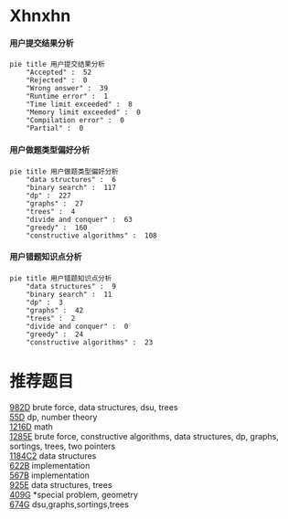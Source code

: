 # Xhnxhn

<!-- tabs:start -->



#### **用户提交结果分析**

```mermaid
pie title 用户提交结果分析
    "Accepted" :  52
    "Rejected" :  0
    "Wrong answer" :  39
    "Runtime error" :  1
    "Time limit exceeded" :  8
    "Memory limit exceeded" :  0
    "Compilation error" :  0
    "Partial" :  0
```

#### **用户做题类型偏好分析**

```mermaid
pie title 用户做题类型偏好分析
    "data structures" :  6
    "binary search" :  117
    "dp" :  227
    "graphs" :  27
    "trees" :  4
    "divide and conquer" :  63
    "greedy" :  160
    "constructive algorithms" :  108
```
#### **用户错题知识点分析**

```mermaid
pie title 用户错题知识点分析
    "data structures" :  9
    "binary search" :  11
    "dp" :  3
    "graphs" :  42
    "trees" :  2
    "divide and conquer" :  0
    "greedy" :  24
    "constructive algorithms" :  23
```



<!-- tabs:end -->
# 推荐题目
[982D](https://codeforces.com/contest/982/problem/D)		brute force,
                        data structures,
                        dsu,
                        trees		  
[55D](https://codeforces.com/contest/55/problem/D)		dp,
                        number theory		  
[1216D](https://codeforces.com/contest/1216/problem/D)		math		  
[1285E](https://codeforces.com/contest/1285/problem/E)		brute force,
                        constructive algorithms,
                        data structures,
                        dp,
                        graphs,
                        sortings,
                        trees,
                        two pointers		  
[1184C2](https://codeforces.com/contest/1184C/problem/2)		data structures		  
[622B](https://codeforces.com/contest/622/problem/B)		implementation		  
[567B](https://codeforces.com/contest/567/problem/B)		implementation		  
[925E](https://codeforces.com/contest/925/problem/E)		data structures,
                        trees		  
[409G](https://codeforces.com/contest/409/problem/G)		*special problem,
                        geometry		  
[674G](https://codeforces.com/contest/674/problem/G)		dsu,graphs,sortings,trees		  
